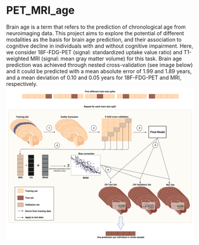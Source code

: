 # PET_MRI_age

Brain age is a term that refers to the prediction of chronological age from neuroimaging data. This project aims to explore the potential of different modalities as the basis for brain age prediction, and their association to cognitive decline in individuals with and without cognitive impairment. Here, we consider 18F-FDG-PET (signal: standardized uptake value ratio) and T1-weighted MRI (signal: mean gray matter volume) for this task. Brain age prediction was achieved through nested cross-validation (see image below) and it could be predicted with a mean absolute error of 1.99 and 1.89 years, and a mean deviation of 0.10 and 0.05 years for 18F-FDG-PET and MRI, respectively.
![Nested-cross validation](/graphics/Figure1-BrainAgePredictionPipeline.png "Nested cross-validation procedure for brain age prediction")
